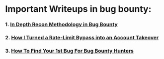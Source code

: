 # Important Writeups in bug bounty:

### 1. [In Depth Recon Methodology in Bug Bounty](https://medium.com/bugbountywriteup/recon-is-important-in-depth-recon-methodology-bug-bounty-part-01-2b69c3b168fe)




### 2. [How I Turned a Rate-Limit Bypass into an Account Takeover](https://anonysm.medium.com/how-i-turned-a-rate-limit-bypass-into-an-account-takeover-4588541c2d29)

### 3. [How To Find Your 1st Bug For Bug Bounty Hunters](https://medium.com/@shaikhminhaz1975/step-by-step-guide-on-how-to-find-your-first-bug-in-web-applications-0080f6a7f945)
